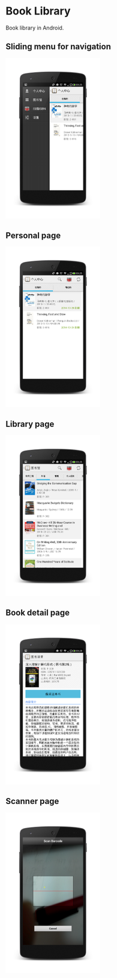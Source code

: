 Book Library
=======

Book library in Android.

Sliding menu for navigation
--------------
<img src="screenshots/Screenshot_slidingmenu.png" alt="sliding menu for navigation" width="50%" height="50%"> 

Personal page
--------------
<img src="screenshots/Screenshot_peronal.png" alt="personal page" width="50%" height="50%">

Library page
--------------
<img src="screenshots/Screenshot_library.png" alt="library page" width="50%" height="50%">

Book detail page
--------------
<img src="screenshots/Screenshot_book_detail.png" alt="book detail page" width="50%" height="50%">

Scanner page
--------------
<img src="screenshots/Screenshot_bar_scanner.png" alt="scanner page" width="50%" height="50%">
